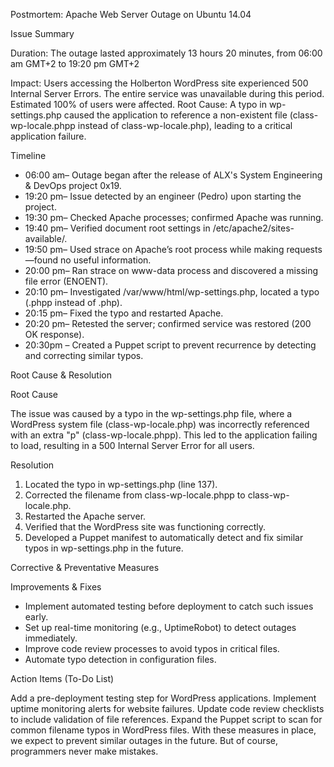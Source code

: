 Postmortem: Apache Web Server Outage on Ubuntu 14.04

Issue Summary

Duration: The outage lasted approximately 13 hours 20 minutes, from 06:00 am GMT+2 to 19:20 pm GMT+2

Impact: Users accessing the Holberton WordPress site experienced 500 Internal Server Errors. The entire service was unavailable during this period. Estimated 100% of users were affected.
Root Cause: A typo in wp-settings.php caused the application to reference a non-existent file (class-wp-locale.phpp instead of class-wp-locale.php), leading to a critical application failure.

Timeline

* 06:00 am– Outage began after the release of ALX's System Engineering & DevOps project 0x19.
* 19:20 pm– Issue detected by an engineer (Pedro) upon starting the project.
* 19:30 pm– Checked Apache processes; confirmed Apache was running.
* 19:40 pm– Verified document root settings in /etc/apache2/sites-available/.
* 19:50 pm– Used strace on Apache’s root process while making requests—found no useful information.
* 20:00 pm– Ran strace on www-data process and discovered a missing file error (ENOENT).
* 20:10 pm– Investigated /var/www/html/wp-settings.php, located a typo (.phpp instead of .php).
* 20:15 pm– Fixed the typo and restarted Apache.
* 20:20 pm– Retested the server; confirmed service was restored (200 OK response).
* 20:30pm – Created a Puppet script to prevent recurrence by detecting and correcting similar typos.

Root Cause & Resolution

Root Cause

The issue was caused by a typo in the wp-settings.php file, where a WordPress system file (class-wp-locale.php) was incorrectly referenced with an extra "p" (class-wp-locale.phpp). This led to the application failing to load, resulting in a 500 Internal Server Error for all users.

Resolution

1. Located the typo in wp-settings.php (line 137).
2. Corrected the filename from class-wp-locale.phpp to class-wp-locale.php.
3. Restarted the Apache server.
4. Verified that the WordPress site was functioning correctly.
5. Developed a Puppet manifest to automatically detect and fix similar typos in wp-settings.php in the future.

Corrective & Preventative Measures

Improvements & Fixes

* Implement automated testing before deployment to catch such issues early.
* Set up real-time monitoring (e.g., UptimeRobot) to detect outages immediately.
* Improve code review processes to avoid typos in critical files.
* Automate typo detection in configuration files.
  
Action Items (To-Do List)

Add a pre-deployment testing step for WordPress applications.
  Implement uptime monitoring alerts for website failures.
  Update code review checklists to include validation of file references.
  Expand the Puppet script to scan for common filename typos in WordPress files.
With these measures in place, we expect to prevent similar outages in the future. But of course, programmers never make mistakes.


